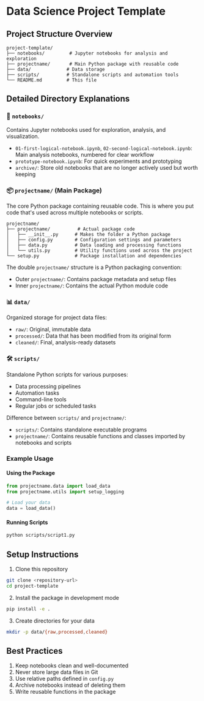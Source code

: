 # Data Science Project Template

## Project Structure Overview

```
project-template/
├── notebooks/         # Jupyter notebooks for analysis and exploration
├── projectname/       # Main Python package with reusable code
├── data/             # Data storage
├── scripts/          # Standalone scripts and automation tools
└── README.md         # This file
```

## Detailed Directory Explanations

### 📓 `notebooks/`
Contains Jupyter notebooks used for exploration, analysis, and visualization.
- `01-first-logical-notebook.ipynb`, `02-second-logical-notebook.ipynb`: Main analysis notebooks, numbered for clear workflow
- `prototype-notebook.ipynb`: For quick experiments and prototyping
- `archive/`: Store old notebooks that are no longer actively used but worth keeping

### 📦 `projectname/` (Main Package)
The core Python package containing reusable code. This is where you put code that's used across multiple notebooks or scripts.

```
projectname/
├── projectname/          # Actual package code
│   ├── __init__.py      # Makes the folder a Python package
│   ├── config.py        # Configuration settings and parameters
│   ├── data.py          # Data loading and processing functions
│   └── utils.py         # Utility functions used across the project
└── setup.py             # Package installation and dependencies
```

The double `projectname/` structure is a Python packaging convention:
- Outer `projectname/`: Contains package metadata and setup files
- Inner `projectname/`: Contains the actual Python module code

### 📊 `data/`
Organized storage for project data files:
- `raw/`: Original, immutable data
- `processed/`: Data that has been modified from its original form
- `cleaned/`: Final, analysis-ready datasets

### 🛠️ `scripts/`
Standalone Python scripts for various purposes:
- Data processing pipelines
- Automation tasks
- Command-line tools
- Regular jobs or scheduled tasks

Difference between `scripts/` and `projectname/`:
- `scripts/`: Contains standalone executable programs
- `projectname/`: Contains reusable functions and classes imported by notebooks and scripts

### Example Usage

#### Using the Package
```python
from projectname.data import load_data
from projectname.utils import setup_logging

# Load your data
data = load_data()
```

#### Running Scripts
```bash
python scripts/script1.py
```

## Setup Instructions

1. Clone this repository
```bash
git clone <repository-url>
cd project-template
```

2. Install the package in development mode
```bash
pip install -e .
```

3. Create directories for your data
```bash
mkdir -p data/{raw,processed,cleaned}
```

## Best Practices

1. Keep notebooks clean and well-documented
2. Never store large data files in Git
3. Use relative paths defined in `config.py`
4. Archive notebooks instead of deleting them
5. Write reusable functions in the package


